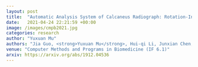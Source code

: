 ```yaml
---
layout: post
title:  "Automatic Analysis System of Calcaneus Radiograph: Rotation-Invariant Landmark Detection for Calcaneal Angle Measurement, Fracture Identification and Fracture Region Segmentation"
date:   2021-04-24 22:21:59 +00:00
image: /images/cmpb2021.jpg
categories: research
author: "Yuxuan Mu"
authors: "Jia Guo, <strong>Yuxuan Mu</strong>, Hui‐qi Li, Junxian Chen, Wei Wang, Huanxin Yan, Hailin Xu"
venue: "Computer Methods and Programs in Biomedicine (IF 6.1)"
arxiv: https://arxiv.org/abs/1912.04536
---
```

